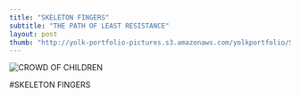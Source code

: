 ```yaml
---
title: "SKELETON FINGERS"
subtitle: "THE PATH OF LEAST RESISTANCE"
layout: post
thumb: "http://yolk-portfolio-pictures.s3.amazonaws.com/yolkportfolio/SKELETONFINGERS-small.jpg"
---
```



![CROWD OF CHILDREN](http://yolk-portfolio-pictures.s3.amazonaws.com/yolkportfolio/SKELETONFINGERS-small.jpg)

#SKELETON FINGERS

